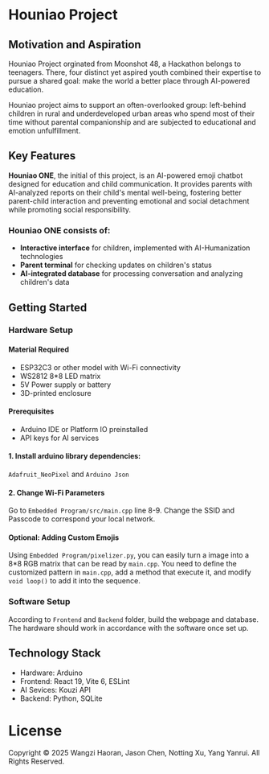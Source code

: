 # Houniao Project
## Motivation and Aspiration
Houniao Project orginated from Moonshot 48, a Hackathon belongs to teenagers. There, four distinct yet aspired youth combined their expertise to pursue a shared goal: make the world a better place through AI-powered education.

Houniao project aims to support an often-overlooked group: left-behind children in rural and underdeveloped urban areas who spend most of their time without parental companionship and are subjected to educational and emotion unfulfillment.

## Key Features  
**Houniao ONE**, the initial of this project, is an AI-powered emoji chatbot designed for education and child communication. It provides parents with AI-analyzed reports on their child's mental well-being, fostering better parent-child interaction and preventing emotional and social detachment while promoting social responsibility.  

### Houniao ONE consists of:  
- **Interactive interface** for children, implemented with AI-Humanization technologies
- **Parent terminal** for checking updates on children's status
- **AI-integrated database** for processing conversation and analyzing children's data 

## Getting Started

### Hardware Setup
#### Material Required
- ESP32C3 or other model with Wi-Fi connectivity
- WS2812 8*8 LED matrix
- 5V Power supply or battery
- 3D-printed enclosure

#### Prerequisites
- Arduino IDE or Platform IO preinstalled
- API keys for AI services


#### 1. Install arduino library dependencies:
   `Adafruit_NeoPixel`
   and
   `Arduino Json`

#### 2. Change Wi-Fi Parameters
Go to `Embedded Program/src/main.cpp` line 8-9. Change the SSID and Passcode to correspond your local network.

#### Optional: Adding Custom Emojis
Using `Embedded Program/pixelizer.py`, you can easily turn a image into a 8*8 RGB matrix that can be read by `main.cpp`. You need to define the customized pattern in `main.cpp`, add a method that execute it, and modify `void loop()` to add it into the sequence.

### Software Setup
According to `Frontend` and `Backend` folder, build the webpage and database. The hardware should work in accordance with the software once set up.

## Technology Stack
- Hardware: Arduino
- Frontend: React 19, Vite 6, ESLint
- AI Sevices: Kouzi API
- Backend: Python, SQLite 

# License


Copyright © 2025 Wangzi Haoran, Jason Chen, Notting Xu, Yang Yanrui. All Rights Reserved.
